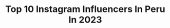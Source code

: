 ---
title: Top 10 Instagram Influencers In Peru In 2023
description: >-
  Find top Instagram influencers in Peru in 2023. Most popular hashtags: #peru #publicidad #photooftheday #moda.
platform: Instagram
hits: 1367
text_top: See the best Instagram profiles on inBeat.
text_bottom: inBeat has 1367 Instagram influencers like this in Peru for you to collaborate.
profiles:
  - username: "nicollechangc"
    fullname: >-
      Nicolle Chang Makeup Artist.
    bio: >-
      💄MUA & Beauty Content Creator 🎵Tiktok: nicollechangc [1.5M+] 📍Lima, Perú 📌 Citas en @nicollechangmakeup 📩nicollechangmakeup@gmail.com
    location: "Peru"
    followers: 125184
    engagement: 902
    commentsToLikes: 0.032827
    id: ck6ucvwnlhrbb0j71u9zr5a8m
    verified: false
    hashtags: "#nicollechangmakeup, #redlips, #makeuplover, #christmas2022"
  - username: "senpaai_"
    fullname: >-
      Stëfäny Välcárcël 🧚🏼‍♀️
    bio: >-
      lima, perú | 19🥀 twitch: senpaaai43 tiktok (670k) 📩: contacto@followme.pe
    location: "Peru"
    followers: 222911
    engagement: 582
    commentsToLikes: 0.016915
    id: ck5pytzz5xssy0i11yi3f4cot
    verified: false
    hashtags: "#tutorial, #instagram, #instagood, #publicidad"
  - username: "pmxbeauty"
    fullname: >-
      Paola Escalante
    bio: >-
      📍 Lima, Perú ✉️ PR/Business: pmxbeauty@gmail.com +300 TikTok
    location: "Peru"
    followers: 34233
    engagement: 225
    commentsToLikes: 0.089189
    id: ck9wf1jr7mvjd0j78072wplp2
    verified: false
    hashtags: "#wakeupandmakeup, #makeupdaily, #disney, #abhfam"
  - username: "jennvelasquezfit"
    fullname: >-
      ᴊᴇɴɴʏ ꜰɪᴛɴᴇꜱꜱ  | ᴄᴏᴀᴄʜ 💜💪🏻
    bio: >-
      Todo lo que hagas hazlo con amor 💜🥰 ᴊᴇɴɴʏ ꜰɪᴛɴᴇꜱꜱ ᴄᴏᴀᴄʜ 🏋️‍♀️/ 📸/ 🌄 ÚNETE A MI RETO DE TRANSFORMACIÓN!💪🏻🔥 Escríbeme #RETO9SEMANAS 📲 👇🏻👇🏻👇🏻
    location: "Peru"
    followers: 24174
    engagement: 199
    commentsToLikes: 0.017487
    id: ckap4ks7w7qhh0i785ilwzrvs
    verified: false
    hashtags: "#goals, #gymmotivation, #goodvibes, #youcandoit"
  - username: "marianahidalgo.nutricion"
    fullname: >-
      Mariana | Nutrición+Hábitos
    bio: >-
      🍓¡Soy nutricionista! Te enseño de alimentación y hábitos para que cambies de vida no de talla. 💘 Team @reebokperu RECETARIO GRATUITO AQUÍ 👇🏼
    location: "Peru"
    followers: 121565
    engagement: 181
    commentsToLikes: 0.100759
    id: ck6u91w0cv08a0j71afz0zsxy
    verified: false
    hashtags: "#peru, #marianahidalgo, #nutrici, #2023biencabr"
  - username: "placeresculpososblog"
    fullname: >-
      Magda Pérez
    bio: >-
      Old-school foodie 🎓 Reseñas de 📍Lima y 📍Trujillo +82K en TikTok ⬆️
    location: "Peru"
    followers: 41463
    engagement: 151
    commentsToLikes: 0.047085
    id: ck9haxy7nejmw0j788nvfr17v
    verified: false
    hashtags: "#peru, #comidaperu, #igersperu, #placeresculposos"
  - username: "nichowenzel"
    fullname: >-
      Nicholas Wenzel
    bio: >-
      Sebastián en #dvab 🎤Conductor / Gestor deportivo 📍Perú / Manager ⬇️ 🇵🇪 @neopolisproducciones 🇨🇴 @itmjoserivera
    location: "Peru"
    followers: 68289
    engagement: 117
    commentsToLikes: 0.028769
    id: ck137rr2cd27b0i19htzsroi0
    verified: true
    hashtags: "#colombia, #piura, #publicidad, #tenis"
  - username: "javiermilei"
    fullname: >-
      Javier Milei
    bio: >-
      Querés aprender a invertir como un verdadero profesional? Capacítate con @nwprofessionaltraders 📈 Para información sobre las capacitaciones 👇🏻
    location: "Peru"
    followers: 1442463
    engagement: 101
    commentsToLikes: 0.029403
    id: ck55julkvxs2x0i112lagjd81
    verified: false
    hashtags: ""
  - username: "pattyschwarzoficial"
    fullname: >-
      Patricia Schwarzgruber
    bio: >-
      Venezolana🇻🇪 📥📥🇻🇪 contacto.patriciaschwarzgruber@gmail.com 🌎 Contacto/ Management: alex@palomeragroup.com @palomeragroup o @alepalomera1
    location: "Peru"
    followers: 2533936
    engagement: 78
    commentsToLikes: 0.014350
    id: ck5c3zux90d1o0i111ux5j8q9
    verified: true
    hashtags: "#carlosaguilar, #evento, #caracas, #venezuela"
  - username: "taliaechecopar"
    fullname: >-
      Talía Echecopar
    bio: >-
      Fashion & Lifestyle Creator My Brand: @_inmaculada 📍Lima Mira la nueva colección de mi marca de ropa aquí ✨ ⬇️
    location: "Peru"
    followers: 143310
    engagement: 82
    commentsToLikes: 0.019542
    id: ck138g9vgg35s0i19a2m2hipf
    verified: true
    hashtags: "#modaperu, #moda, #styleinspo, #navidadperu"
---